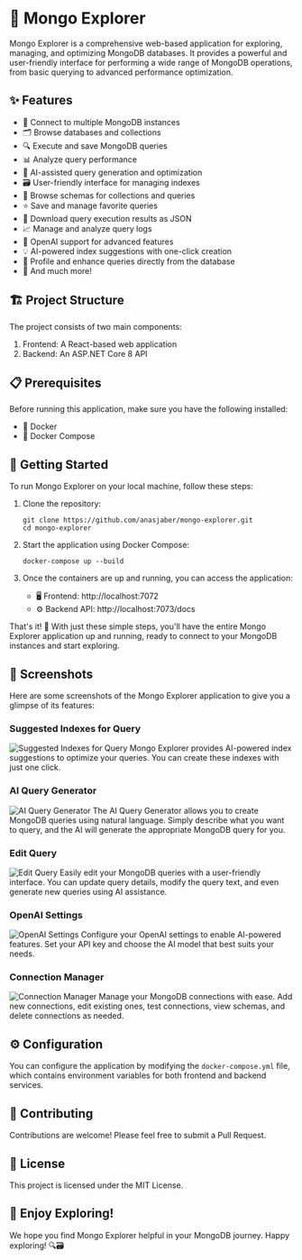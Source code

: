 # 🚀 Mongo Explorer

Mongo Explorer is a comprehensive web-based application for exploring, managing, and optimizing MongoDB databases. It provides a powerful and user-friendly interface for performing a wide range of MongoDB operations, from basic querying to advanced performance optimization.

## ✨ Features

- 🔌 Connect to multiple MongoDB instances
- 🗂️ Browse databases and collections
- 🔍 Execute and save MongoDB queries
- 📊 Analyze query performance
- 🤖 AI-assisted query generation and optimization
- 🗃️ User-friendly interface for managing indexes
- 📝 Browse schemas for collections and queries
- ⭐ Save and manage favorite queries
- 💾 Download query execution results as JSON
- 📈 Manage and analyze query logs
- 🧠 OpenAI support for advanced features
- 💡 AI-powered index suggestions with one-click creation
- 🔬 Profile and enhance queries directly from the database
- 🎉 And much more!

## 🏗️ Project Structure

The project consists of two main components:

1. Frontend: A React-based web application
2. Backend: An ASP.NET Core 8 API

## 📋 Prerequisites

Before running this application, make sure you have the following installed:

- 🐳 Docker
- 🐙 Docker Compose

## 🚀 Getting Started

To run Mongo Explorer on your local machine, follow these steps:

1. Clone the repository:
   ```
   git clone https://github.com/anasjaber/mongo-explorer.git
   cd mongo-explorer
   ```

2. Start the application using Docker Compose:
   ```
   docker-compose up --build
   ```

3. Once the containers are up and running, you can access the application:
   - 🖥️ Frontend: http://localhost:7072
   - ⚙️ Backend API: http://localhost:7073/docs

That's it! 🎈 With just these simple steps, you'll have the entire Mongo Explorer application up and running, ready to connect to your MongoDB instances and start exploring.

## 📸 Screenshots

Here are some screenshots of the Mongo Explorer application to give you a glimpse of its features:

### Suggested Indexes for Query
![Suggested Indexes for Query](path/to/suggested-indexes.png)
Mongo Explorer provides AI-powered index suggestions to optimize your queries. You can create these indexes with just one click.

### AI Query Generator
![AI Query Generator](path/to/ai-query-generator.png)
The AI Query Generator allows you to create MongoDB queries using natural language. Simply describe what you want to query, and the AI will generate the appropriate MongoDB query for you.

### Edit Query
![Edit Query](path/to/edit-query.png)
Easily edit your MongoDB queries with a user-friendly interface. You can update query details, modify the query text, and even generate new queries using AI assistance.

### OpenAI Settings
![OpenAI Settings](path/to/openai-settings.png)
Configure your OpenAI settings to enable AI-powered features. Set your API key and choose the AI model that best suits your needs.

### Connection Manager
![Connection Manager](path/to/connection-manager.png)
Manage your MongoDB connections with ease. Add new connections, edit existing ones, test connections, view schemas, and delete connections as needed.

## ⚙️ Configuration

You can configure the application by modifying the `docker-compose.yml` file, which contains environment variables for both frontend and backend services.

## 🤝 Contributing

Contributions are welcome! Please feel free to submit a Pull Request.

## 📜 License

This project is licensed under the MIT License.

## 🎉 Enjoy Exploring!

We hope you find Mongo Explorer helpful in your MongoDB journey. Happy exploring! 🔍🗃️